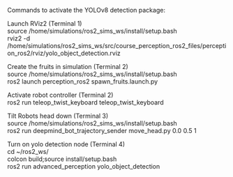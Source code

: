 Commands to activate the YOLOv8 detection package:

Launch RViz2 (Terminal 1\)  
source /home/simulations/ros2\_sims\_ws/install/setup.bash  
rviz2 \-d /home/simulations/ros2\_sims\_ws/src/course\_perception\_ros2\_files/perception\_ros2/rviz/yolo\_object\_detection.rviz

Create the fruits in simulation (Terminal 2\)  
source /home/simulations/ros2\_sims\_ws/install/setup.bash  
ros2 launch perception\_ros2 spawn\_fruits.launch.py

Activate robot controller (Terminal 2\)  
ros2 run teleop\_twist\_keyboard teleop\_twist\_keyboard

Tilt Robots head down (Terminal 3\)  
source /home/simulations/ros2\_sims\_ws/install/setup.bash  
ros2 run deepmind\_bot\_trajectory\_sender move\_head.py 0.0 0.5 1

Turn on yolo detection node (Terminal 4\)  
cd \~/ros2\_ws/  
colcon build;source install/setup.bash  
ros2 run advanced\_perception yolo\_object\_detection  


